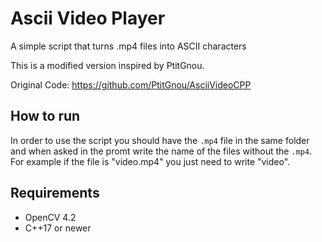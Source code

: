 # Ascii Video Player

A simple script that turns .mp4 files into ASCII characters

This is a modified version inspired by PtitGnou.

Original Code: https://github.com/PtitGnou/AsciiVideoCPP

## How to run

In order to use the script you should have the `.mp4` file in the same folder and when asked in the promt write the name of the files without the `.mp4`.
For example if the file is "video.mp4" you just need to write "video".

## Requirements

* OpenCV 4.2
* C++17 or newer
